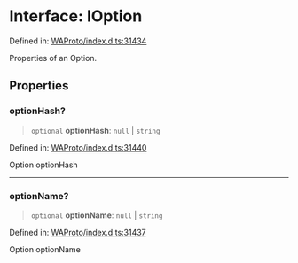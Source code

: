 # Interface: IOption

Defined in: [WAProto/index.d.ts:31434](https://github.com/Fokusdotid/bail/blob/82f46c566476ac566bfd781dede14412fcdfb787/WAProto/index.d.ts#L31434)

Properties of an Option.

## Properties

### optionHash?

> `optional` **optionHash**: `null` \| `string`

Defined in: [WAProto/index.d.ts:31440](https://github.com/Fokusdotid/bail/blob/82f46c566476ac566bfd781dede14412fcdfb787/WAProto/index.d.ts#L31440)

Option optionHash

***

### optionName?

> `optional` **optionName**: `null` \| `string`

Defined in: [WAProto/index.d.ts:31437](https://github.com/Fokusdotid/bail/blob/82f46c566476ac566bfd781dede14412fcdfb787/WAProto/index.d.ts#L31437)

Option optionName
